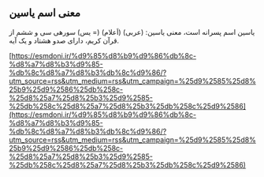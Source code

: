## معنی اسم یاسین


یاسین اسم پسرانه است، معنی یاسین: (عربی) (اَعلام) (= یس) سورهی سی و ششم از قرآن کریم، دارای صدو هشتاد و یک آیه.

[https://esmdoni.ir/%d9%85%d8%b9%d9%86%db%8c-%d8%a7%d8%b3%d9%85-%db%8c%d8%a7%d8%b3%db%8c%d9%86/?utm_source=rss&utm_medium=rss&utm_campaign=%25d9%2585%25d8%25b9%25d9%2586%25db%258c-%25d8%25a7%25d8%25b3%25d9%2585-%25db%258c%25d8%25a7%25d8%25b3%25db%258c%25d9%2586](https://esmdoni.ir/%d9%85%d8%b9%d9%86%db%8c-%d8%a7%d8%b3%d9%85-%db%8c%d8%a7%d8%b3%db%8c%d9%86/?utm_source=rss&utm_medium=rss&utm_campaign=%25d9%2585%25d8%25b9%25d9%2586%25db%258c-%25d8%25a7%25d8%25b3%25d9%2585-%25db%258c%25d8%25a7%25d8%25b3%25db%258c%25d9%2586) 